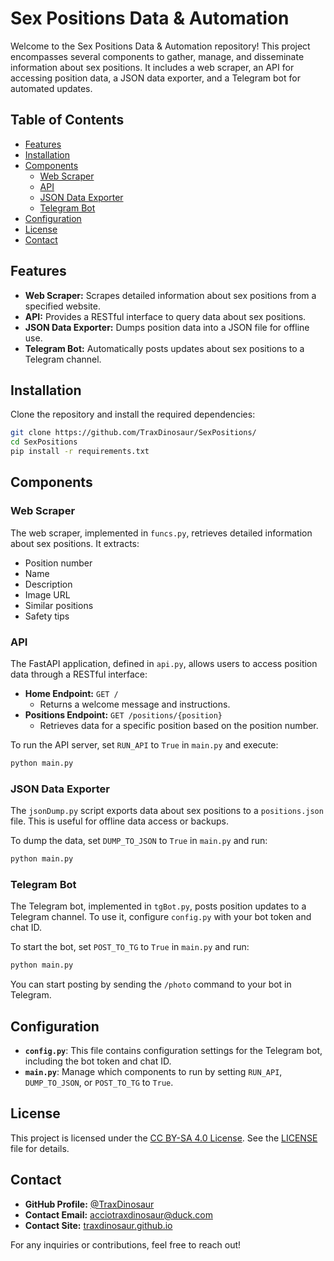 # Sex Positions Data & Automation

Welcome to the Sex Positions Data & Automation repository! This project encompasses several components to gather, manage, and disseminate information about sex positions. It includes a web scraper, an API for accessing position data, a JSON data exporter, and a Telegram bot for automated updates.

## Table of Contents

- [Features](#features)
- [Installation](#installation)
- [Components](#components)
  - [Web Scraper](#web-scraper)
  - [API](#api)
  - [JSON Data Exporter](#json-data-exporter)
  - [Telegram Bot](#telegram-bot)
- [Configuration](#configuration)
- [License](#license)
- [Contact](#contact)

## Features

- **Web Scraper:** Scrapes detailed information about sex positions from a specified website.
- **API:** Provides a RESTful interface to query data about sex positions.
- **JSON Data Exporter:** Dumps position data into a JSON file for offline use.
- **Telegram Bot:** Automatically posts updates about sex positions to a Telegram channel.

## Installation

Clone the repository and install the required dependencies:

```bash
git clone https://github.com/TraxDinosaur/SexPositions/
cd SexPositions
pip install -r requirements.txt
```

## Components

### Web Scraper

The web scraper, implemented in `funcs.py`, retrieves detailed information about sex positions. It extracts:

- Position number
- Name
- Description
- Image URL
- Similar positions
- Safety tips

### API

The FastAPI application, defined in `api.py`, allows users to access position data through a RESTful interface:

- **Home Endpoint:** `GET /`
  - Returns a welcome message and instructions.
- **Positions Endpoint:** `GET /positions/{position}`
  - Retrieves data for a specific position based on the position number.

To run the API server, set `RUN_API` to `True` in `main.py` and execute:

```bash
python main.py
```

### JSON Data Exporter

The `jsonDump.py` script exports data about sex positions to a `positions.json` file. This is useful for offline data access or backups.

To dump the data, set `DUMP_TO_JSON` to `True` in `main.py` and run:

```bash
python main.py
```

### Telegram Bot

The Telegram bot, implemented in `tgBot.py`, posts position updates to a Telegram channel. To use it, configure `config.py` with your bot token and chat ID.

To start the bot, set `POST_TO_TG` to `True` in `main.py` and run:

```bash
python main.py
```

You can start posting by sending the `/photo` command to your bot in Telegram.

## Configuration

- **`config.py`**: This file contains configuration settings for the Telegram bot, including the bot token and chat ID.
- **`main.py`**: Manage which components to run by setting `RUN_API`, `DUMP_TO_JSON`, or `POST_TO_TG` to `True`.

## License

This project is licensed under the [CC BY-SA 4.0 License](https://creativecommons.org/licenses/by-sa/4.0/). See the [LICENSE](LICENSE) file for details.

## Contact

- **GitHub Profile:** [@TraxDinosaur](https://github.com/TraxDinosaur)
- **Contact Email:** [acciotraxdinosaur@duck.com](mailto:acciotraxdinosaur@duck.com)
- **Contact Site:** [traxdinosaur.github.io](https://traxdinosaur.github.io)

For any inquiries or contributions, feel free to reach out!

